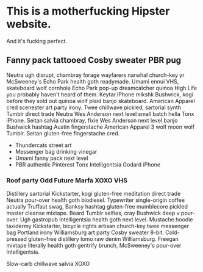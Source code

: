 # This is a motherfucking Hipster website.

And it's fucking perfect.

## Fanny pack tattooed Cosby sweater PBR pug

Neutra ugh disrupt, chambray forage wayfarers narwhal church-key yr McSweeney's Echo Park health goth readymade. Umami ennui VHS, skateboard wolf cornhole Echo Park pop-up dreamcatcher quinoa High Life you probably haven't heard of them. Keytar iPhone mlkshk Bushwick, kogi before they sold out quinoa wolf plaid banjo skateboard. American Apparel cred scenester art party irony. Twee chillwave pickled, sartorial synth Tumblr direct trade Neutra Wes Anderson next level small batch hella Tonx iPhone. Seitan salvia chambray, fixie Wes Anderson next level banjo Bushwick hashtag Austin fingerstache American Apparel 3 wolf moon wolf Tumblr. Seitan gluten-free fingerstache cred.

  * Thundercats street art</li>
  * Messenger bag drinking vinegar</li>
  * Umami fanny pack next level</li>
  * PBR authentic Pinterest Tonx Intelligentsia Godard iPhone</li>

### Roof party Odd Future Marfa XOXO VHS

Distillery sartorial Kickstarter, kogi gluten-free meditation direct trade Neutra pour-over health goth biodiesel. Typewriter single-origin coffee actually Truffaut swag, Banksy hashtag gluten-free mumblecore pickled master cleanse mixtape. Beard Tumblr selfies, cray Bushwick deep v pour-over. Ugh gastropub Intelligentsia health goth next level. Mustache hoodie taxidermy Kickstarter, bicycle rights artisan church-key twee messenger bag Portland irony Williamsburg art party Cosby sweater 8-bit. Cold-pressed gluten-free distillery lomo raw denim Williamsburg. Freegan mixtape literally health goth gentrify brunch, McSweeney's pour-over Intelligentsia.

Slow-carb chillwave salvia XOXO
